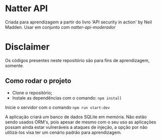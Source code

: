 # Natter API

Criada para aprendizagem a partir do livro 'API security in action' by Neil Madden.
Usar em conjunto com *natter-api-moderador*

# Disclaimer
Os códigos presentes neste repositório são para fins de aprendizagem, somente.

## Como rodar o projeto

- Clone o repositório;
- Instale as dependências com o comando: ``` npm install ```

Inicie o servidor com o comando ``` npm run start:dev ```

A aplicação criará um banco de dados SQLite em memória. Não estão sendo usados ORM's, pois apesar de mesmo com o seu uso as aplicações possam ainda estar vulneráveis a ataques de injeção, a opção por não utilizá-los visa ter um cenário padrão para aprendizagem. 
